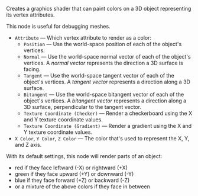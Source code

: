 Creates a graphics shader that can paint colors on a 3D object representing its vertex attributes.

This node is useful for debugging meshes.

  - `Attribute` — Which vertex attribute to render as a color:
    - `Position` — Use the world-space position of each of the object's vertices.
    - `Normal` — Use the world-space normal vector of each of the object's vertices.  A _normal vector_ represents the direction a 3D surface is facing.
    - `Tangent` — Use the world-space tangent vector of each of the object's vertices.  A _tangent vector_ represents a direction along a 3D surface.
    - `Bitangent` — Use the world-space bitangent vector of each of the object's vertices.  A _bitangent vector_ represents a direction along a 3D surface, perpendicular to the tangent vector.
    - `Texture Coordinate (Checker)` — Render a checkerboard using the X and Y texture coordinate values.
    - `Texture Coordinate (Gradient)` — Render a gradient using the X and Y texture coordinate values.
  - `X Color`, `Y Color`, `Z Color` — The color that's used to represent the X, Y, and Z axis.

With its default settings, this node will render parts of an object:

   - red if they face leftward (-X) or rightward (+X)
   - green if they face upward (+Y) or downward (-Y)
   - blue if they face forward (+Z) or backward (-Z)
   - or a mixture of the above colors if they face in between
